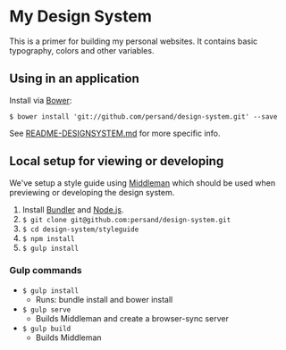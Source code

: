 # My Design System

This is a primer for building my personal websites. It contains basic typography, colors and other variables.

## Using in an application

Install via [Bower](http://bower.io):

`$ bower install 'git://github.com/persand/design-system.git' --save`

See [README-DESIGNSYSTEM.md](https://github.com/persand/design-system/blob/master/README-DESIGNSYSTEM.md) for more specific info.

## Local setup for viewing or developing

We've setup a style guide using [Middleman](https://middlemanapp.com) which should be used when previewing or developing the design system.

1. Install [Bundler](https://rubygems.org/gems/bundler) and [Node.js](http://nodejs.org).
2. `$ git clone git@github.com:persand/design-system.git`
3. `$ cd design-system/styleguide`
4. `$ npm install`
5. `$ gulp install`

### Gulp commands

- `$ gulp install`
    - Runs: bundle install and bower install
- `$ gulp serve`
    - Builds Middleman and create a browser-sync server
- `$ gulp build`
    - Builds Middleman

